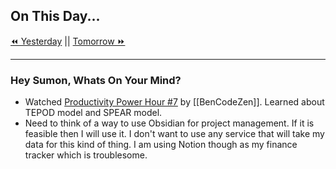 ## On This Day...

[⏪ Yesterday](2022-03-19) || [Tomorrow ⏩](2022-03-21)

---

### Hey Sumon, Whats On Your Mind?

- Watched [Productivity Power Hour #7](https://youtu.be/hRTltxen6H4) by [[BenCodeZen]]. Learned about TEPOD model and SPEAR model.
- Need to think of a way to use Obsidian for project management. If it is feasible then I will use it. I don't want to use any service that will take my data for this kind of thing. I am using Notion though as my finance tracker which is troublesome.

